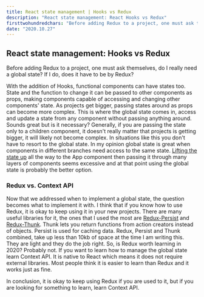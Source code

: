 ```yaml
---
title: React state management | Hooks vs Redux
description: "React state management: React Hooks vs Redux"
firsttwohundredchars: "Before adding Redux to a project, one must ask themselves, do I really need a global state? If I do, does it have to be by Redux? With the addition of Hooks, functional components can have states too..."
date: "2020.10.27"
---
```


## React state management: Hooks vs Redux

Before adding Redux to a project, one must ask themselves, do I really need a global state? If I do, does it have to be by Redux?

With the addition of Hooks, functional components can have states too. State and the function to change it can be passed to other components as props, making components capable of accessing and changing other components' state. As projects get bigger, passing states around as props can become more complex. This is where the global state comes in, access and update a state from any component without passing anything around. Sounds great but is it necessary? Generally, if you are passing the state only to a children component, it doesn't really matter that projects is getting bigger, it will likely not become complex. In situations like this you don't have to resort to the global state. In my opinion global state is great when components in different branches need access to the same state. <a href="https://reactjs.org/docs/lifting-state-up.html" target="_blank" rel="noopener noreferrer">Lifting the state up</a> all the way to the App component then passing it through many layers of components seems excessive and at that point using the global state is probably the better option.

### Redux vs. Context API

Now that we addressed when to implement a global state, the question becomes what to implement it with. I think that if you know how to use Redux, it is okay to keep using it in your new projects. There are many useful libraries for it, the ones that I used the most are <a href="https://github.com/rt2zz/redux-persist" target="_blank" rel="noopener noreferrer">Redux-Persist</a> and <a href="https://github.com/reduxjs/redux-thunk" target="_blank" rel="noopener noreferrer">Redux-Thunk</a>. Thunk lets you return functions from action creators instead of objects. Persist is used for caching data. Redux, Persist and Thunk combined, take up less than 10kb of space at the time I am writing this. They are light and they do the job right. So, is Redux worth learning in 2020? Probably not. If you want to learn how to manage the global state learn Context API. It is native to React which means it does not require external libraries. Most people think it is easier to learn than Redux and it works just as fine.

In conclusion, it is okay to keep using Redux if you are used to it, but if you are looking for something to learn, learn Context API.